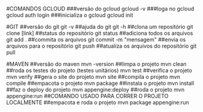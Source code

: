 #COMANDOS GCLOUD
###versão do gcloud
gcloud -v
###loga no gcloud
gcloud auth login
###inicializa o gcloud
gcloud init

#GIT
##versão do git
git -v 
##ajuda do git
git -h 
##clona um repositório
git clone [link] 
##status do repositório
git status 
##adiciona todos os arquivos
git add . 
##commita os arquivos
git commit -m "mensagem" 
##envia os arquivos para o repositório
git push 
##atualiza os arquivos do repositório
git pull 

#MAVEN
##versão do maven
mvn -version 
##limpa o projeto
mvn clean 
##roda os testes do projeto (testes unitários)
mvn test 
##verifica o projeto
mvn verify 
##gera o site do projeto
mvn site 
##compila o projeto
mvn compile
##empacota o projeto
mvn package 
##instala o projeto
mvn install 
##faz o deploy do projeto
mvn appengine:deploy 
##roda o projeto
mvn appengine:run
##COMANDO USADO PARA CORRER O PROJETO LOCALMENTE
##empacota e roda o projeto
mvn package appengine:run 

